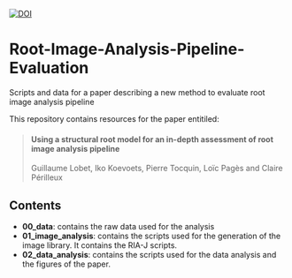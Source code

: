 
[![DOI](https://zenodo.org/badge/20709/guillaumelobet/Root-Image-Analysis-Pipeline-Evaluation.svg)](https://zenodo.org/badge/latestdoi/20709/guillaumelobet/Root-Image-Analysis-Pipeline-Evaluation)


# Root-Image-Analysis-Pipeline-Evaluation

Scripts and data for a paper describing a new method to evaluate root image analysis pipeline

This repository contains resources for the paper entitiled:

> #### Using a structural root model for an in-depth assessment of root image analysis pipeline
> Guillaume Lobet, Iko Koevoets, Pierre Tocquin, Loïc Pagès and Claire Périlleux


## Contents

- **00_data**: contains the raw data used for the analysis
- **01_image_analysis**: contains the scripts used for the generation of the image library. It contains the RIA-J scripts.
- **02_data_analysis**: contains the scripts used for the data analysis and the figures of the paper.